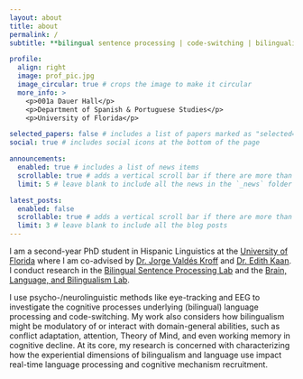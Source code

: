 ```yaml
---
layout: about
title: about
permalink: /
subtitle: **bilingual sentence processing | code-switching | bilingualism & cognition across the lifespan**

profile:
  align: right
  image: prof_pic.jpg
  image_circular: true # crops the image to make it circular
  more_info: >
    <p>001a Dauer Hall</p>
    <p>Department of Spanish & Portuguese Studies</p>
    <p>University of Florida</p>

selected_papers: false # includes a list of papers marked as "selected={true}"
social: true # includes social icons at the bottom of the page

announcements:
  enabled: true # includes a list of news items
  scrollable: true # adds a vertical scroll bar if there are more than 3 news items
  limit: 5 # leave blank to include all the news in the `_news` folder

latest_posts:
  enabled: false
  scrollable: true # adds a vertical scroll bar if there are more than 3 new posts items
  limit: 3 # leave blank to include all the blog posts
---
```


I am a second-year PhD student in Hispanic Linguistics at the [University of Florida](https://spanishandportuguese.ufl.edu/graduate-programs/hispanic-linguistics-2/) where I am co-advised by [Dr. Jorge Valdés Kroff](https://people.clas.ufl.edu/jvaldeskroff/) and [Dr. Edith Kaan](https://people.clas.ufl.edu/kaan/). I conduct research in the [Bilingual Sentence Processing Lab](https://bsplab.clas.ufl.edu/) and the [Brain, Language, and Bilingualism Lab](https://blab.lin.ufl.edu/).

I use psycho-/neurolinguistic methods like eye-tracking and EEG to investigate the cognitive processes underlying (bilingual) language processing and code-switching. My work also considers how bilingualism might be modulatory of or interact with domain-general abilities, such as conflict adaptation, attention, Theory of Mind, and even working memory in cognitive decline. At its core, my research is concerned with characterizing how the experiential dimensions of bilingualism and language use impact real-time language processing and cognitive mechanism recruitment.
